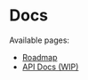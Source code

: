 # Docs
Available pages:

- [Roadmap](https://github.com/Hui-Craft/HuiCraft/blob/main/roadmap.md)
- [API Docs (WIP)](https://github.com/Hui-Craft/HuiCraft/blob/main/docs/API.md)